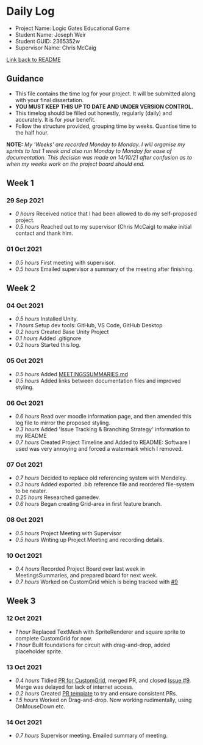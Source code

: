 # Daily Log

* Project Name: Logic Gates Educational Game
* Student Name: Joseph Weir
* Student GUID: 2365352w
* Supervisor Name: Chris McCaig

[Link back to README](../README.md)

## Guidance

* This file contains the time log for your project. It will be submitted along with your final dissertation.
* **YOU MUST KEEP THIS UP TO DATE AND UNDER VERSION CONTROL.**
* This timelog should be filled out honestly, regularly (daily) and accurately. It is for *your* benefit.
* Follow the structure provided, grouping time by weeks.  Quantise time to the half hour.

**NOTE:** *My 'Weeks' are recorded Monday to Monday. I will organise my sprints to last 1 week and also run Monday to Monday for ease of documentation. This decision was made on 14/10/21 after confusion as to when my weeks work on the project board should end.*

## Week 1

### 29 Sep 2021

* *0 hours* Received notice that I had been allowed to do my self-proposed project.
* *0.5 hours* Reached out to my supervisor (Chris McCaig) to make initial contact and thank him.

### 01 Oct 2021

* *0.5 hours* First meeting with supervisor.
* *0.5 hours* Emailed supervisor a summary of the meeting after finishing.

## Week 2

### 04 Oct 2021

* *0.5 hours* Installed Unity.
* *1 hours* Setup dev tools: GitHub, VS Code, GitHub Desktop
* *0.2 hours* Created Base Unity Project
* *0.1 hours* Added .gitignore
* *0.2 hours* Started this log.

### 05 Oct 2021

* *0.5 hours* Added [MEETINGSSUMMARIES.md](MEETINGSSUMMARIES.md)
* *0.5 hours* Added links between documentation files and improved styling.

### 06 Oct 2021

* *0.6 hours* Read over moodle information page, and then amended this log file to mirror the proposed styling.
* *0.3 hours* Added 'Issue Tracking & Branching Strategy' information to my README
* *0.7 hours* Created Project Timeline and Added to README: Software I used was very annoying and forced a watermark which I removed.

### 07 Oct 2021

* *0.7 hours* Decided to replace old referencing system with Mendeley.
* *0.3 hours* Added exported .bib reference file and reordered file-system to be neater.
* *0.25 hours* Researched gamedev.
* *0.6 hours* Began creating Grid-area in first feature branch.

### 08 Oct 2021

* *0.5 hours* Project Meeting with Supervisor
* *0.5 hours* Writing up Project Meeting and recording details.

### 10 Oct 2021

* *0.4 hours* Recorded Project Board over last week in MeetingsSummaries, and prepared board for next week. 
* *0.7 hours* Worked on CustomGrid which is being tracked with [#9](https://github.com/JosephMW/Logic-Gates-Educational-Game/issues/9)

## Week 3

### 12 Oct 2021

* *1 hour* Replaced TextMesh with SpriteRenderer and square sprite to complete CustomGrid for now.
* *1 hour* Built foundations for circuit with drag-and-drop, added placeholder sprite.

### 13 Oct 2021

* *0.4 hours* Tidied [PR for CustomGrid](https://github.com/JosephMW/Logic-Gates-Educational-Game/pull/10), merged PR, and closed [Issue #9](https://github.com/JosephMW/Logic-Gates-Educational-Game/issues/9). Merge was delayed for lack of internet access.
* *0.2 hours* Created [PR template](.github/pull_request_template.md) to try and ensure consistent PRs.
* *1.5 hours* Worked on Drag-and-drop. Now working rudimentally, using OnMouseDown etc. 

### 14 Oct 2021
* *0.7 hours* Supervisor meeting. Emailed summary of meeting.